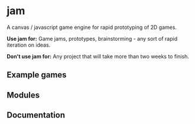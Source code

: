 jam
===
A canvas / javascript game engine for rapid prototyping of 2D games.

**Use jam for:** Game jams, prototypes, brainstorming - any sort of rapid iteration on ideas.

**Don't use jam for:** Any project that will take more than two weeks to finish.

Example games
-------------

Modules
-------

Documentation
-------------
